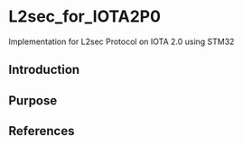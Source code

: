 # L2sec_for_IOTA2P0
Implementation for L2sec Protocol on IOTA 2.0 using STM32 

## Introduction

## Purpose

## References